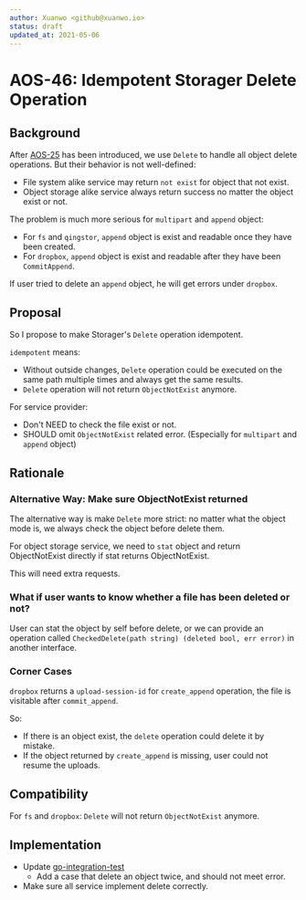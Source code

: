 ```yaml
---
author: Xuanwo <github@xuanwo.io>
status: draft
updated_at: 2021-05-06
---
```


# AOS-46: Idempotent Storager Delete Operation

## Background

After [AOS-25] has been introduced, we use `Delete` to handle all object delete operations. But their behavior is not well-defined:

- File system alike service may return `not exist` for object that not exist.
- Object storage alike service always return success no matter the object exist or not.

The problem is much more serious for `multipart` and `append` object:

- For `fs` and `qingstor`, `append` object is exist and readable once they have been created.
- For `dropbox`, `append` object is exist and readable after they have been `CommitAppend`.

If user tried to delete an `append` object, he will get errors under `dropbox`.

## Proposal

So I propose to make Storager's `Delete` operation idempotent.

`idempotent` means:

- Without outside changes, `Delete` operation could be executed on the same path multiple times and always get the same results.
- `Delete` operation will not return `ObjectNotExist` anymore.

For service provider:

- Don't NEED to check the file exist or not.
- SHOULD omit `ObjectNotExist` related error. (Especially for `multipart` and `append` object)

## Rationale

### Alternative Way: Make sure ObjectNotExist returned

The alternative way is make `Delete` more strict: no matter what the object mode is, we always check the object before delete them.

For object storage service, we need to `stat` object and return ObjectNotExist directly if stat returns ObjectNotExist.

This will need extra requests.

### What if user wants to know whether a file has been deleted or not?

User can stat the object by self before delete, or we can provide an operation called `CheckedDelete(path string) (deleted bool, err error)` in another interface.

### Corner Cases

`dropbox` returns a `upload-session-id` for `create_append` operation, the file is visitable after `commit_append`.

So:

- If there is an object exist, the `delete` operation could delete it by mistake.
- If the object returned by `create_append` is missing, user could not resume the uploads.

## Compatibility

For `fs` and `dropbox`: `Delete` will not return `ObjectNotExist` anymore. 

## Implementation

- Update [go-integration-test](https://github.com/beyondstorage/go-integration-test)
  - Add a case that delete an object twice, and should not meet error.
- Make sure all service implement delete correctly.

[AOS-25]: ./25-object-mode.md
